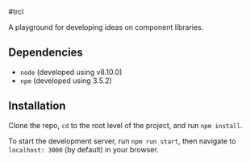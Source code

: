 #trcl

A playground for developing ideas on component libraries.

## Dependencies

- `node` (developed using v8.10.0)
- `npm` (developed using 3.5.2)

## Installation

Clone the repo, `cd` to the root level of the project, and run `npm install`.

To start the development server, run `npm run start`, then navigate to `localhost: 3000` (by default) in your browser.


